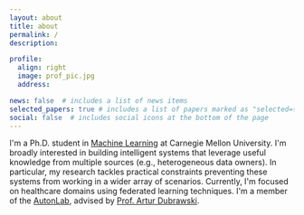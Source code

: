 ```yaml
---
layout: about
title: about
permalink: /
description: 

profile:
  align: right
  image: prof_pic.jpg
  address:

news: false  # includes a list of news items
selected_papers: true # includes a list of papers marked as "selected={true}"
social: false  # includes social icons at the bottom of the page
---
```

I'm a Ph.D. student in [Machine Learning](https://www.ml.cmu.edu/academics/machine-learning-phd.html) at Carnegie Mellon University. I'm broadly interested in building intelligent systems that leverage useful knowledge from multiple sources (e.g., heterogeneous data owners). In particular, my research tackles practical constraints preventing these systems from working in a wider array of scenarios. Currently, I'm focused on healthcare domains using federated learning techniques. I'm a member of the [AutonLab](https://www.autonlab.org/), advised by [Prof. Artur Dubrawski](https://www.ri.cmu.edu/ri-faculty/artur-w-dubrawski/). 
